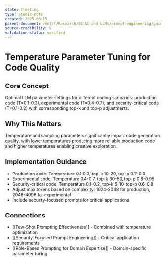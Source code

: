 ```yaml
---
state: fleeting
type: atomic-note
created: 2025-06-15
parent-document: /mnt/f/Research/01-AI-and-LLMs/prompt-engineering/guides/foundational-prompt-engineering-for-ai-coding.md
source-credibility: 8
validation-status: verified
---
```


# Temperature Parameter Tuning for Code Quality

## Core Concept
Optimal LLM parameter settings for different coding scenarios: production code (T=0.1-0.3), experimental code (T=0.4-0.7), and security-critical code (T=0.1-0.2) with corresponding top-k and top-p adjustments.

## Why This Matters
Temperature and sampling parameters significantly impact code generation quality, with lower temperatures producing more reliable production code and higher temperatures enabling creative exploration.

## Implementation Guidance
- Production code: Temperature 0.1-0.3, top-k 10-20, top-p 0.7-0.9
- Experimental code: Temperature 0.4-0.7, top-k 30-50, top-p 0.8-0.95
- Security-critical code: Temperature 0.1-0.2, top-k 5-10, top-p 0.6-0.8
- Adjust max tokens based on complexity: 1024-2048 for production, 2048-4096 for experimental
- Include security-focused prompts for critical applications

## Connections
- [[Few-Shot Prompting Effectiveness]] - Combined with temperature optimization
- [[Security-Focused Prompt Engineering]] - Critical application requirements
- [[Role-Based Prompting for Domain Expertise]] - Domain-specific parameter tuning